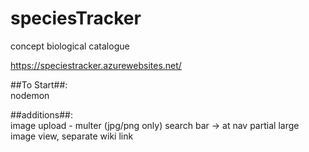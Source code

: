 # speciesTracker
concept biological catalogue

https://speciestracker.azurewebsites.net/

##To Start##: <br>
nodemon

##additions##: <br>
image upload - multer (jpg/png only)
search bar -> at nav partial
large image view, separate wiki link
